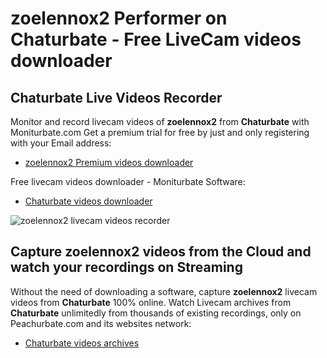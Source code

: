 # zoelennox2 Performer on Chaturbate - Free LiveCam videos downloader

## Chaturbate Live Videos Recorder

Monitor and record livecam videos of **zoelennox2** from **Chaturbate** with Moniturbate.com
Get a premium trial for free by just and only registering with your Email address:
* [zoelennox2 Premium videos downloader](https://moniturbate.com/request-demo-licence-key.html)

Free livecam videos downloader - Moniturbate Software:
* [Chaturbate videos downloader](https://moniturbate.com/moniturbate-download-software.html)

![zoelennox2 livecam videos recorder](https://peachurnet.com/templates/moniturbate-software.png)


## Capture zoelennox2 videos from the Cloud and watch your recordings on Streaming

Without the need of downloading a software, capture **zoelennox2** livecam videos from **Chaturbate** 100% online.
Watch Livecam archives from **Chaturbate** unlimitedly from thousands of existing recordings, only on Peachurbate.com and its websites network:
* [Chaturbate videos archives](https://peachurnet.com/)